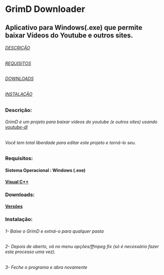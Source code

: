 # GrimD Downloader
## Aplicativo para Windows(.exe) que permite baixar Vídeos do Youtube e outros sites.


###### [DESCRIÇÃO](https://github.com/JaiantCP1/GrimD-Youtube-Downloader#descri%C3%A7%C3%A3o)
###### [REQUISITOS](https://github.com/JaiantCP1/GrimD-Youtube-Downloader#requisitos)
###### [DOWNLOADS](https://github.com/JaiantCP1/GrimD-Youtube-Downloader#downloads)
###### [INSTALAÇÃO](https://github.com/JaiantCP1/GrimD-Youtube-Downloader#instala%C3%A7%C3%A3o)


### Descrição:

###### GrimD é um projeto para baixar vídeos do youtube (e outros sites) usando [youtube-dl](https://github.com/ytdl-org/youtube-dl)

###### Você tem total liberdade para editar este projeto e torná-lo seu.

### Requisitos:

#### Sistema Operacional : **Windows** (.exe)
#### [Visual C++](https://aka.ms/vs/16/release/vc_redist.x64.exe)

### Downloads:

#### [Versões](https://github.com/JaiantCP1/GrimD-Youtube-Downloader/tags)

### Instalação:

###### 1- Baixe o GrimD e extrai-o para qualquer pasta
###### 2- Depois de aberto, vá no menu opções/ffmpeg fix (só é necessário fazer este processo uma vez).
###### 3- Feche o programa e abra novamente
